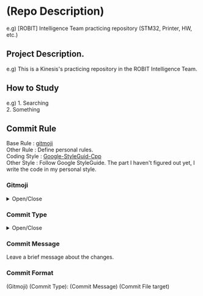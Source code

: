 # **(Repo Description)**
e.g) [ROBIT] Intelligence Team practicing repository (STM32, Printer, HW, etc.)

## **Project Description.**
e.g) This is a Kinesis's practicing repository in the ROBIT Intelligence Team.

## **How to Study**
e.g) 1. Searching<br>
2. Something

## **Commit Rule**
Base Rule : [gitmoji](https://gitmoji.dev/) <br>
Other Rule : Define personal rules.<br>
Coding Style : [Google-StyleGuid-Cpp](https://google.github.io/styleguide/cppguide.html)<br>
Other Style : Follow Google StyleGuide. The part I haven't figured out yet, I write the code in my personal style.<br>


### **Gitmoji**

<details>
<summary>Open/Close</summary>

<!-- summary You must leave a blank space on top -->
| Gitmoji | Description |
| :--- | :--- |
| 🎉(tada) | Begin a project |
| ✨(sparkles) | Introduce new features |
| ⚡(zap) | Improve performance |
| 🔧(wrench) | Add or update configuration files |
| 🔨(hammer) | Add or update development scripts |
| 🔥(fire) | Remove code or files |
| 💩(poop) | Write bad code that needs to be improved |
| 💡(bulb) | Add or update comments in source code |
| 🩹(adhesive_bandage) | Simple fix for a non-critical issue |
| 🚚(truck) | Move or rename resources (e.g.: files, paths, routes) |
| ⚰️(coffin) | Remove dead code |
| 🐛(bug) | Fix a bug |
| 🚧(construction) | Work in progress |
| ⚗️(alembic) | Perform experiments |
| ♻️(recycle) | Refactor code |
| 📝(memo) | Add or update documentation |
| ✏️(pencil2) | Fix typos |
| 🍱(bento) | Add or update assets |
| 💄(lipstick) | Add or update the UI and style files |
| 🙈(see_no_evil) | Add or update a .gitignore file |
| ⏪(rewind) | Revert changes |
| 📦(package) | Add or update compiled files or packages |
</details>


### **Commit Type**

<details>
<summary>Open/Close</summary>

<!-- summary You must leave a blank space on top -->
| Name | Description |
| :--- | :--- |
| Create | Create New file / Project|
| Add | Add New File |
| Feat | Create New Feature |
| Delete | Delete file / feature |
| Update | Improve feature / Make significant changes |
| Fix | Fix bug |
| Docs | Edit a document |
| Refactor |    Refactoryiing the code.
</details>


### **Commit Message**
Leave a brief message about the changes.<br>


### **Commit Format**

(Gitmoji) (Commit Type): (Commit Message) (Commit File target)

